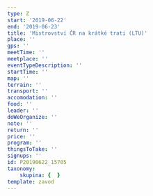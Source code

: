 ```yaml
---
type: Z
start: '2019-06-22'
end: '2019-06-23'
title: 'Mistrovství ČR na krátké trati (LTU)'
place: ''
gps: ''
meetTime: ''
meetplace: ''
eventTypeDescription: ''
startTime: ''
map: ''
terrain: ''
transport: ''
accomodation: ''
food: ''
leader: ''
doWeOrganize: ''
note: ''
return: ''
price: ''
program: ''
thingsToTake: ''
signups: ''
id: P20190622_15705
taxonomy:
    skupina: {  }
template: zavod
---
```

